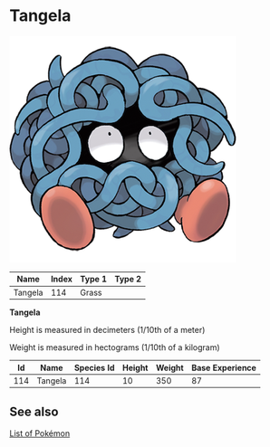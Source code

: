 # Tangela


![Tangela](images/114.png)

| **Name** | **Index** | **Type 1** | **Type 2** |
|----|----|----|----|
| Tangela | 114 | Grass  |  |

**Tangela** 


Height is measured in decimeters (1/10th of a meter)

Weight is measured in hectograms (1/10th of a kilogram)

| **Id** | **Name** | **Species Id** | **Height** | **Weight** | **Base Experience** |
|--------|----------|----------------|------------|------------|---------------------|
| 114 | Tangela | 114 | 10 | 350 | 87 |


## See also

[List of Pokémon](../pokemon.md)
